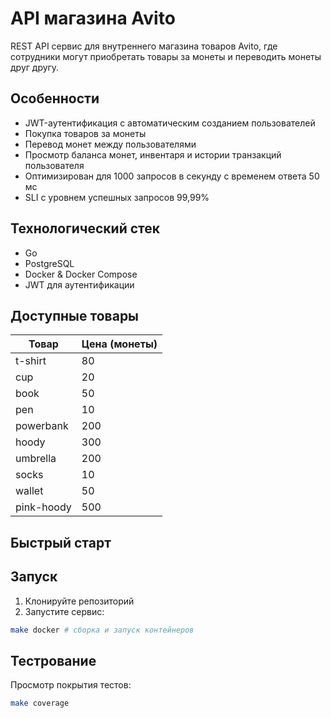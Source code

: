 # API магазина Avito

REST API сервис для внутреннего магазина товаров Avito, где сотрудники могут приобретать товары за монеты и переводить монеты друг другу.

## Особенности

- JWT-аутентификация с автоматическим созданием пользователей
- Покупка товаров за монеты
- Перевод монет между пользователями
- Просмотр баланса монет, инвентаря и истории транзакций пользователя
- Оптимизирован для 1000 запросов в секунду с временем ответа 50 мс
- SLI с уровнем успешных запросов 99,99%

## Технологический стек

- Go
- PostgreSQL
- Docker & Docker Compose
- JWT для аутентификации

## Доступные товары

| Товар       | Цена (монеты) |
|-------------|---------------|
| t-shirt     | 80            |
| cup         | 20            |
| book        | 50            |
| pen         | 10            |
| powerbank   | 200           |
| hoody       | 300           |
| umbrella    | 200           |
| socks       | 10            |
| wallet      | 50            |
| pink-hoody  | 500           |

## Быстрый старт


## Запуск
1. Клонируйте репозиторий
2. Запустите сервис:
```sh
make docker # сборка и запуск контейнеров
```

## Тестрование
Просмотр покрытия тестов:
```sh
make coverage
```

